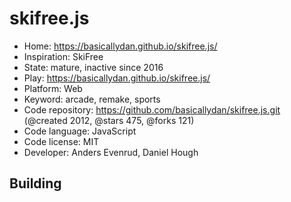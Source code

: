 # skifree.js

- Home: https://basicallydan.github.io/skifree.js/
- Inspiration: SkiFree
- State: mature, inactive since 2016
- Play: https://basicallydan.github.io/skifree.js/
- Platform: Web
- Keyword: arcade, remake, sports
- Code repository: https://github.com/basicallydan/skifree.js.git (@created 2012, @stars 475, @forks 121)
- Code language: JavaScript
- Code license: MIT
- Developer: Anders Evenrud, Daniel Hough

## Building
